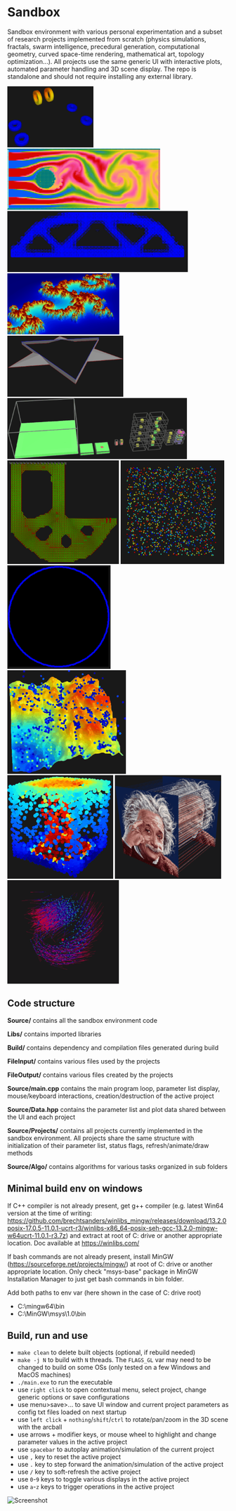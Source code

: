 # Sandbox
Sandbox environment with various personal experimentation and a subset of research projects implemented from scratch (physics simulations, fractals, swarm intelligence, precedural generation, computational geometry, curved space-time rendering, mathematical art, topology optimization...). All projects use the same generic UI with interactive plots, automated parameter handling and 3D scene display. The repo is standalone and should not require installing any external library.

![Screenshot](Docs/Anim_TopOptBracket.gif)
![Screenshot](Docs/Anim_CFD.gif)
![Screenshot](Docs/Anim_MassSpringSystem.gif)
![Screenshot](Docs/Anim_FraclElevMapZoom.gif)
![Screenshot](Docs/Anim_FractCurvDev.gif)
![Screenshot](Docs/Anim_MarkovVoxProcGen.gif)\
![Screenshot](Docs/Anim_FieldOrientedLattice.gif)
![Screenshot](Docs/Anim_ParticleLifeOrga.gif)
![Screenshot](Docs/Anim_StringArtOptim.gif)
![Screenshot](Docs/Anim_TerrainErosion.gif)
![Screenshot](Docs/Anim_ParticleCollisionConvectionSystem.gif)
![Screenshot](Docs/Anim_AlbertSpaceTimeCurvature.gif)
![Screenshot](Docs/Anim_ReynoldsBoids.gif)

## Code structure

**Source/** contains all the sandbox environment code

**Libs/** contains imported libraries

**Build/** contains dependency and compilation files generated during build

**FileInput/** contains various files used by the projects

**FileOutput/** contains various files created by the projects

**Source/main.cpp** contains the main program loop, parameter list display, mouse/keyboard interactions, creation/destruction of the active project

**Source/Data.hpp** contains the parameter list and plot data shared between the UI and each project

**Source/Projects/** contains all projects currently implemented in the sandbox environment. All projects share the same structure with initialization of their parameter list, status flags, refresh/animate/draw methods

**Source/Algo/** contains algorithms for various tasks organized in sub folders

## Minimal build env on windows
If C++ compiler is not already present, get g++ compiler (e.g. latest Win64 version at the time of writing: https://github.com/brechtsanders/winlibs_mingw/releases/download/13.2.0posix-17.0.5-11.0.1-ucrt-r3/winlibs-x86_64-posix-seh-gcc-13.2.0-mingw-w64ucrt-11.0.1-r3.7z) and extract at root of C: drive or another appropriate location.
Doc available at  https://winlibs.com/

If bash commands are not already present, install MinGW (https://sourceforge.net/projects/mingw/) at root of C: drive or another appropriate location. Only check "msys-base" package in MinGW Installation Manager to just get bash commands in bin folder.

Add both paths to env var (here shown in the case of C: drive root)
- C:\mingw64\bin
- C:\MinGW\msys\1.0\bin

## Build, run and use
- `make clean` to delete built objects (optional, if rebuild needed)
- `make -j N` to build with `N` threads. The `FLAGS_GL` var may need to be changed to build on some OSs (only tested on a few Windows and MacOS machines) 
- `./main.exe` to run the executable
- use `right click` to open contextual menu, select project, change generic options or save configurations
- use menu>save>... to save UI window and current project parameters as config txt files loaded on next startup
- use `left click` + `nothing`/`shift`/`ctrl` to rotate/pan/zoom in the 3D scene with the arcball
- use arrows + modifier keys, or mouse wheel to highlight and change parameter values in the active project
- use `spacebar` to autoplay animation/simulation of the current project
- use `,` key to reset the active project
- use `.` key to step forward the animation/simulation of the active project
- use `/` key to soft-refresh the active project
- use `0`-`9` keys to toggle various displays in the active project
- use `a`-`z` keys to trigger operations in the active project

![Screenshot](Docs/Anim_SandboxUse.gif)
